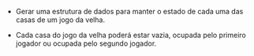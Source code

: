* Gerar uma estrutura de dados para manter o estado de cada uma das casas de um jogo da velha.

* Cada casa do jogo da velha poderá estar vazia, ocupada pelo primeiro jogador ou ocupada pelo segundo jogador.
